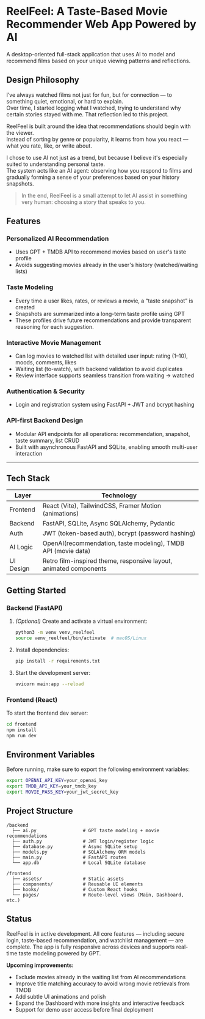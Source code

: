 # ReelFeel: A Taste-Based Movie Recommender Web App Powered by AI

A desktop-oriented full-stack application that uses AI to model and recommend films based on your unique viewing patterns and reflections.

## Design Philosophy

I’ve always watched films not just for fun, but for connection — to something quiet, emotional, or hard to explain.  
Over time, I started logging what I watched, trying to understand why certain stories stayed with me. That reflection led to this project.

ReelFeel is built around the idea that recommendations should begin with the viewer.  
Instead of sorting by genre or popularity, it learns from how you react — what you rate, like, or write about.

I chose to use AI not just as a trend, but because I believe it's especially suited to understanding personal taste.  
The system acts like an AI agent: observing how you respond to films and gradually forming a sense of your preferences based on your history snapshots.

> In the end, ReelFeel is a small attempt to let AI assist in something very human: choosing a story that speaks to you.


## Features

### Personalized AI Recommendation
- Uses GPT + TMDB API to recommend movies based on user's taste profile
- Avoids suggesting movies already in the user's history (watched/waiting lists)

### Taste Modeling
- Every time a user likes, rates, or reviews a movie, a “taste snapshot” is created
- Snapshots are summarized into a long-term taste profile using GPT
- These profiles drive future recommendations and provide transparent reasoning for each suggestion.

### Interactive Movie Management
- Can log movies to watched list with detailed user input: rating (1–10), moods, comments, likes
- Waiting list (to-watch), with backend validation to avoid duplicates
- Review interface supports seamless transition from waiting → watched

### Authentication & Security
- Login and registration system using FastAPI + JWT and bcrypt hashing

### API-first Backend Design
- Modular API endpoints for all operations: recommendation, snapshot, taste summary, list CRUD
- Built with asynchronous FastAPI and SQLite, enabling smooth multi-user interaction

---

## Tech Stack

| Layer       | Technology                                                              |
|-------------|-------------------------------------------------------------------------|
| Frontend    | React (Vite), TailwindCSS, Framer Motion (animations)       |
| Backend     | FastAPI, SQLite, Async SQLAlchemy, Pydantic                            |
| Auth        | JWT (token-based auth), bcrypt (password hashing)                      |
| AI Logic    | OpenAI(recommendation, taste modeling), TMDB API (movie data)   |
| UI Design   | Retro film-inspired theme, responsive layout, animated components      |

## Getting Started

### Backend (FastAPI)

1. *(Optional)* Create and activate a virtual environment:

   ```bash
   python3 -m venv venv_reelfeel
   source venv_reelfeel/bin/activate  # macOS/Linux
   ```

2. Install dependencies:

   ```bash
   pip install -r requirements.txt
   ```

3. Start the development server:

   ```bash
   uvicorn main:app --reload
   ```

### Frontend (React)

To start the frontend dev server:

```bash
cd frontend
npm install
npm run dev
```

## Environment Variables

Before running, make sure to export the following environment variables:

```bash
export OPENAI_API_KEY=your_openai_key
export TMDB_API_KEY=your_tmdb_key
export MOVIE_PASS_KEY=your_jwt_secret_key
```

## Project Structure

```
/backend
  ├── ai.py                 # GPT taste modeling + movie recommendations
  ├── auth.py               # JWT login/register logic
  ├── database.py           # Async SQLite setup
  ├── models.py             # SQLAlchemy ORM models
  ├── main.py               # FastAPI routes
  └── app.db                # Local SQLite database

/frontend
  ├── assets/               # Static assets
  ├── components/           # Reusable UI elements
  ├── hooks/                # Custom React hooks
  └── pages/                # Route-level views (Main, Dashboard, etc.)
```

## Status

ReelFeel is in active development. All core features — including secure login, taste-based recommendation, and watchlist management — are complete. The app is fully responsive across devices and supports real-time taste modeling powered by GPT.

**Upcoming improvements:**

- Exclude movies already in the waiting list from AI recommendations  
- Improve title matching accuracy to avoid wrong movie retrievals from TMDB  
- Add subtle UI animations and polish  
- Expand the Dashboard with more insights and interactive feedback  
- Support for demo user access before final deployment
